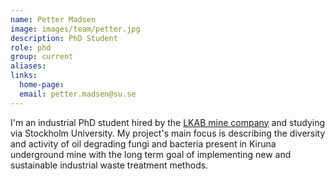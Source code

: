 ```yaml
---
name: Petter Madsen
image: images/team/petter.jpg
description: PhD Student
role: phd
group: current
aliases:
links:
  home-page:
  email: petter.madsen@su.se
---
```


I'm an industrial PhD student hired by the [LKAB mine company](https://lkab.com/en/) and studying via Stockholm University. My project's main focus is  describing the diversity and activity of oil degrading fungi and bacteria present in Kiruna underground mine with the long term goal of implementing new and sustainable industrial waste treatment methods.
